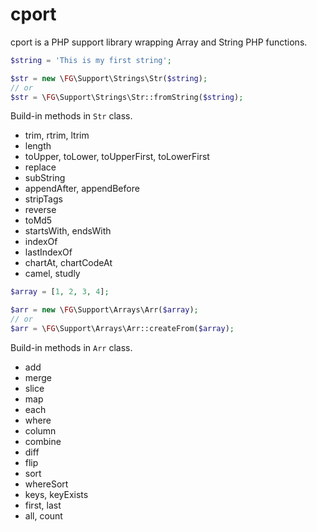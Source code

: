 # cport

cport is a PHP support library wrapping Array and String PHP functions.

```php
$string = 'This is my first string';

$str = new \FG\Support\Strings\Str($string);
// or
$str = \FG\Support\Strings\Str::fromString($string);
```

Build-in methods in `Str` class.

- trim, rtrim, ltrim
- length
- toUpper, toLower, toUpperFirst, toLowerFirst
- replace
- subString
- appendAfter, appendBefore
- stripTags
- reverse
- toMd5
- startsWith, endsWith
- indexOf
- lastIndexOf
- chartAt, chartCodeAt
- camel, studly

```php
$array = [1, 2, 3, 4];

$arr = new \FG\Support\Arrays\Arr($array);
// or
$arr = \FG\Support\Arrays\Arr::createFrom($array);
```

Build-in methods in `Arr` class.

- add
- merge
- slice
- map
- each
- where
- column
- combine
- diff
- flip
- sort
- whereSort
- keys, keyExists
- first, last
- all, count
